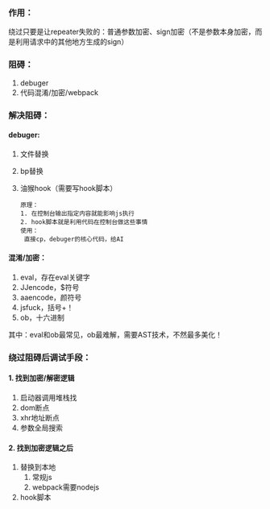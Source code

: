 ### 作用：

​	绕过只要是让repeater失败的：普通参数加密、sign加密（不是参数本身加密，而是利用请求中的其他地方生成的sign）

### 阻碍：

1. debuger
2. 代码混淆/加密/webpack

### 解决阻碍：

#### debuger:

1. 文件替换

2. bp替换

3. 油猴hook（需要写hook脚本）

   ```
   原理：
   1. 在控制台输出指定内容就能影响js执行
   2. hook脚本就是利用代码在控制台做这些事情
   使用：
   	直接cp，debuger的核心代码，给AI
   ```


#### 混淆/加密：

1. eval，存在eval关键字
2. JJencode，$符号
3. aaencode，颜符号
4. jsfuck，括号+！
5. ob，十六进制

其中：eval和ob最常见，ob最难解，需要AST技术，不然最多美化！

### 绕过阻碍后调试手段：

#### 1. 找到加密/解密逻辑

1. 启动器调用堆栈找
2. dom断点
3. xhr地址断点
4. 参数全局搜索

#### 2. 找到加密逻辑之后

1. 替换到本地
   1. 常规js
   2. webpack需要nodejs
2. hook脚本